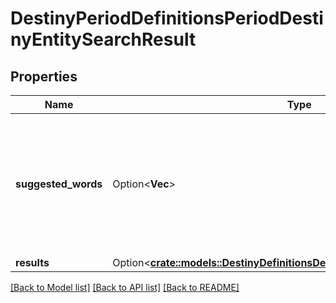 # DestinyPeriodDefinitionsPeriodDestinyEntitySearchResult

## Properties

Name | Type | Description | Notes
------------ | ------------- | ------------- | -------------
**suggested_words** | Option<**Vec<String>**> | A list of suggested words that might make for better search results, based on the text searched for. | [optional]
**results** | Option<[**crate::models::DestinyDefinitionsDestinyEntitySearchResultResults**](Destiny_Definitions_DestinyEntitySearchResult_results.md)> |  | [optional]

[[Back to Model list]](../README.md#documentation-for-models) [[Back to API list]](../README.md#documentation-for-api-endpoints) [[Back to README]](../README.md)



